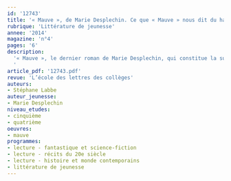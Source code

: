 ```yaml
---
id: '12743'
title: '« Mauve », de Marie Desplechin. Ce que « Mauve » nous dit du harcèlement'
rubrique: 'Littérature de jeunesse'
annee: '2014'
magazine: 'n°4'
pages: '6'
description: 
  '« Mauve », le dernier roman de Marie Desplechin, qui constitue la suite de « Verte » et de « Pome », est une histoire beaucoup plus angoissante que les précédentes, sans doute parce qu’elle s’ancre d’une façon plus résolue dans le genre fantastique. Le surnaturel un peu dérisoire qui traversait en souriant les deux premiers romans devient ici plus menaçant. Les forces du mal surgissent, faisant irruption dans l’univers des personnages sous les formes à la fois réalistes et irrationnelles du harcèlement scolaire et de la stigmatisation sociale...
  '
article_pdf: '12743.pdf'
revue: 'L’école des lettres des collèges'
auteurs:
- Stéphane Labbe
auteur_jeunesse:
- Marie Desplechin
niveau_etudes:
- cinquième
- quatrième
oeuvres:
- mauve
programmes:
- lecture - fantastique et science-fiction
- lecture - récits du 20e siècle
- lecture - histoire et monde contemporains
- littérature de jeunesse
---
```

